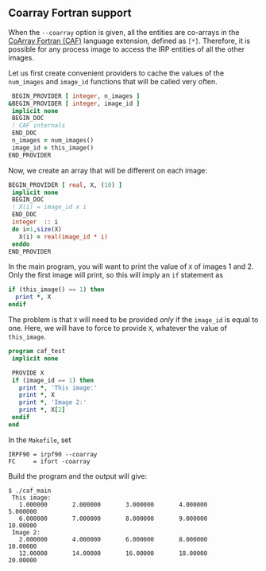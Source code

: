 Coarray Fortran support
-----------------------

When the ``--coarray`` option is given, all the entities are
co-arrays in the [CoArray Fortran (CAF)](http://www.co-array.org/)
language extension, defined as ``[*]``. Therefore, it is possible 
for any process image to access the IRP entities of all the other images.


Let us first create convenient providers to cache the values of the ``num_images``
and ``image_id`` functions that will be called very often.

``` fortran
 BEGIN_PROVIDER [ integer, n_images ]
&BEGIN_PROVIDER [ integer, image_id ]
 implicit none
 BEGIN_DOC
 ! CAF internals
 END_DOC
 n_images = num_images()
 image_id = this_image()
END_PROVIDER
```

Now, we create an array that will be different on each image:

``` fortran
BEGIN_PROVIDER [ real, X, (10) ]
 implicit none
 BEGIN_DOC
 ! X(i) = image_id x i
 END_DOC
 integer  :: i
 do i=1,size(X)
   X(i) = real(image_id * i) 
 enddo
END_PROVIDER
```

In the main program, you will want to print the value of ``X`` of images 1 and 2.
Only the first image will print, so this will imply an ``if`` statement as

``` fortran
if (this_image() == 1) then
  print *, X
endif
```

The problem is that ``X`` will need to be provided *only* if the ``image_id`` is
equal to one. Here, we will have to force to provide ``X``, whatever the value
of ``this_image``.

``` fortran
program caf_test
 implicit none

 PROVIDE X
 if (image_id == 1) then
   print *, 'This image:'
   print *, X
   print *, 'Image 2:'
   print *, X[2]
 endif
end
```


In the ``Makefile``, set

    IRPF90 = irpf90 --coarray 
    FC     = ifort -coarray


Build the program and the output will give:

```
$ ./caf_main 
 This image:
   1.000000       2.000000       3.000000       4.000000       5.000000    
   6.000000       7.000000       8.000000       9.000000       10.00000    
 Image 2:
   2.000000       4.000000       6.000000       8.000000       10.00000    
   12.00000       14.00000       16.00000       18.00000       20.00000   
```

